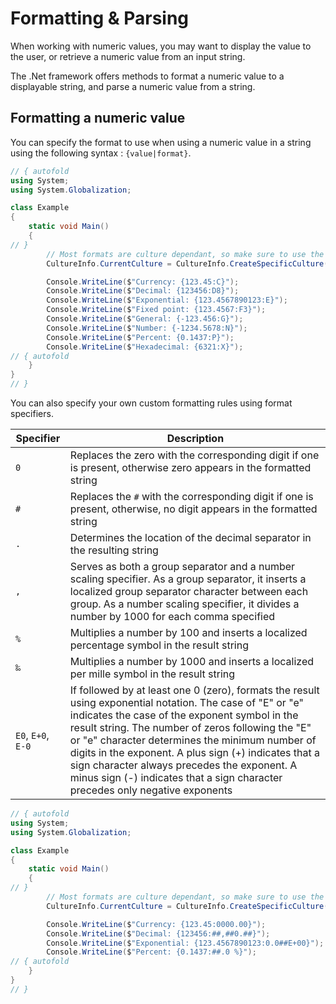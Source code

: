 # Formatting & Parsing

When working with numeric values, you may want to display the value to the user, or retrieve a numeric value from an input string.

The .Net framework offers methods to format a numeric value to a displayable string, and parse a numeric value from a string.

## Formatting a numeric value

You can specify the format to use when using a numeric value in a string using the following syntax : `{value|format}`.

```C# runnable
// { autofold
using System;
using System.Globalization;

class Example 
{
    static void Main() 
    {
// }
        // Most formats are culture dependant, so make sure to use the proper CultureInfo
        CultureInfo.CurrentCulture = CultureInfo.CreateSpecificCulture("en-US");

        Console.WriteLine($"Currency: {123.45:C}");
        Console.WriteLine($"Decimal: {123456:D8}");
        Console.WriteLine($"Exponential: {123.4567890123:E}");
        Console.WriteLine($"Fixed point: {123.4567:F3}");
        Console.WriteLine($"General: {-123.456:G}");
        Console.WriteLine($"Number: {-1234.5678:N}");
        Console.WriteLine($"Percent: {0.1437:P}");
        Console.WriteLine($"Hexadecimal: {6321:X}");
// { autofold
    }
}
// }
```

You can also specify your own custom formatting rules using format specifiers.

| Specifier | Description |
|-----------|-------------|
| `0` | Replaces the zero with the corresponding digit if one is present, otherwise zero appears in the formatted string |
| `#` | Replaces the `#` with the corresponding digit if one is present, otherwise, no digit appears in the formatted string |
| `.` | Determines the location of the decimal separator in the resulting string |
| `,` | Serves as both a group separator and a number scaling specifier. As a group separator, it inserts a localized group separator character between each group. As a number scaling specifier, it divides a number by 1000 for each comma specified |
| `%` | Multiplies a number by 100 and inserts a localized percentage symbol in the result string |
| `‰` | Multiplies a number by 1000 and inserts a localized per mille symbol in the result string |
| `E0`, `E+0`, `E-0` | If followed by at least one 0 (zero), formats the result using exponential notation. The case of "E" or "e" indicates the case of the exponent symbol in the result string. The number of zeros following the "E" or "e" character determines the minimum number of digits in the exponent. A plus sign (+) indicates that a sign character always precedes the exponent. A minus sign (-) indicates that a sign character precedes only negative exponents |

```C# runnable
// { autofold
using System;
using System.Globalization;

class Example 
{
    static void Main() 
    {
// }
        // Most formats are culture dependant, so make sure to use the proper CultureInfo
        CultureInfo.CurrentCulture = CultureInfo.CreateSpecificCulture("en-US");

        Console.WriteLine($"Currency: {123.45:0000.00}");
        Console.WriteLine($"Decimal: {123456:##,##0.##}");
        Console.WriteLine($"Exponential: {123.4567890123:0.0##E+00}");
        Console.WriteLine($"Percent: {0.1437:##.0 %}");
// { autofold
    }
}
// }
```